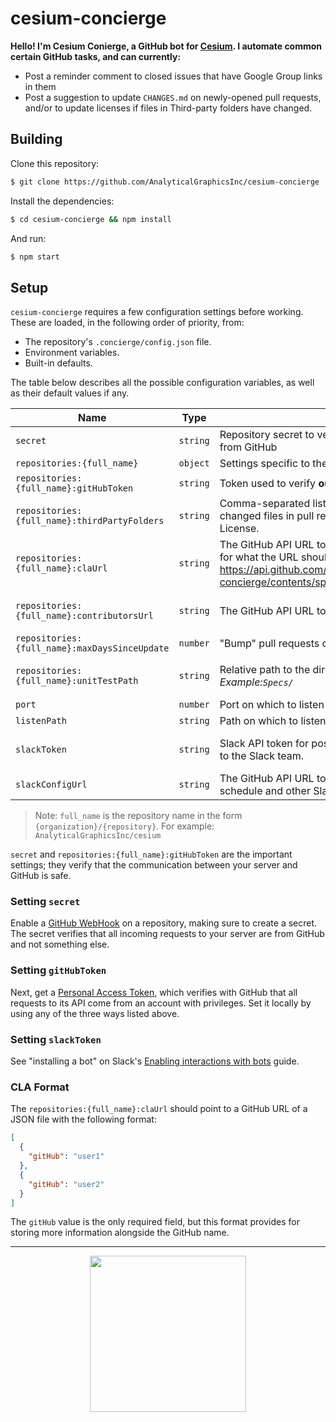 # cesium-concierge

__Hello! I'm Cesium Conierge, a GitHub bot for [Cesium](https://github.com/AnalyticalGraphicsInc/cesium). I automate
common certain GitHub tasks, and can currently:__
- Post a reminder comment to closed issues that have Google Group links in them
- Post a suggestion to update `CHANGES.md` on newly-opened pull requests, and/or to update licenses if files in Third-party folders have changed.
## Building

Clone this repository:
```bash
$ git clone https://github.com/AnalyticalGraphicsInc/cesium-concierge
```
Install the dependencies:
```bash
$ cd cesium-concierge && npm install
```

And run:
```bash
$ npm start
```

## Setup
`cesium-concierge` requires a few configuration settings before working. These are loaded, in the following order of priority, from:

* The repository's `.concierge/config.json` file.
* Environment variables.
* Built-in defaults.

The table below describes all the possible configuration variables, as well as their default values if any. 

| Name | Type | Description | Required? | Default
| --- | --- | --- | --- | --- |
| `secret` | `string` | Repository secret to verify __incoming__ WebHook requests from GitHub | ✓ | 
| `repositories:{full_name}` | `object` | Settings specific to the repository `{full_name}`. | ✓ | 
| `repositories:{full_name}:gitHubToken` | `string` | Token used to verify __outgoing__ requests to GitHub repository | ✓ | 
| `repositories:{full_name}:thirdPartyFolders` | `string` | Comma-separated list of folders in which to look for changed files in pull request to remind user to update License. | X | `[]`
| `repositories:{full_name}:claUrl` | `string` | The GitHub API URL to the CLA file in JSON form. See [here](https://developer.github.com/v3/repos/contents/#get-contents) for what the URL should look like. _Example:_ https://api.github.com/repos/AnalyticalGraphicsInc/cesium-concierge/contents/specs/data/config/CLA.json | X | _Disabled if not set._
| `repositories:{full_name}:contributorsUrl` | `string` |  The GitHub API URL to `CONTRIBUTORS.md`. | X | _Disabled if not set._
| `repositories:{full_name}:maxDaysSinceUpdate` | `number` | "Bump" pull requests older than this number of days ago. | X | `30`
| `repositories:{full_name}:unitTestPath` | `string` |  Relative path to the directory containing unit tests. _Example:`Specs/`_ | X | _Disabled if not set._
| `port` | `number` | Port on which to listen to incoming requests | X | `5000`
| `listenPath` | `string` | Path on which to listen for incoming requests | X | `"/"`
| `slackToken` | `string` | Slack API token for posting release reminders and fun stats to the Slack team. | X | _Disabled if not set._
| `slackConfigUrl` | `string` | The GitHub API URL to a YAML file containing the release schedule and other SlackBot config. | X | `""`

> Note: `full_name` is the repository name in the form `{organization}/{repository}`. For example: `AnalyticalGraphicsInc/cesium`

`secret` and `repositories:{full_name}:gitHubToken` are the important settings; they verify that the communication between your server and
GitHub is safe.

### Setting `secret`
Enable a [GitHub WebHook](https://developer.github.com/webhooks/creating/) on a repository, making sure to create a secret.
The secret verifies that all incoming requests to your server are from GitHub and not something else.

### Setting `gitHubToken`
Next, get a [Personal Access Token](https://help.github.com/articles/creating-a-personal-access-token-for-the-command-line/), which verifies with GitHub that all requests to its API come from an account
with privileges. Set it locally by using any of the three ways listed above.

### Setting `slackToken`
See "installing a bot" on Slack's [Enabling interactions with bots](https://api.slack.com/bot-users) guide.

### CLA Format
The `repositories:{full_name}:claUrl` should point to a GitHub URL of a JSON file with the following format:
```json
[
  {
    "gitHub": "user1"
  },
  {
    "gitHub": "user2"
  }
]
```
The `gitHub` value is the only required field, but this format provides for storing more information alongside the GitHub name.

---

<p align="center">
  <a href="http://cesiumjs.org/"><img width="250px" src="https://cesiumjs.org/images/logos/cesium-black.png" /></a>
</p>
